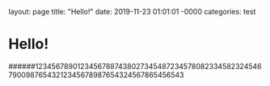 layout: page
title: "Hello!"
date: 2019-11-23 01:01:01 -0000
categories: test

# Hello!
######1234567890123456788743802734548723457808233458232454679009876543212345678987654324567865456543